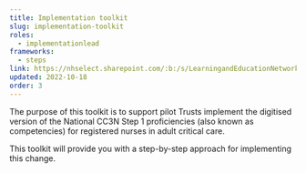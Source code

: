 ```yaml
---
title: Implementation toolkit
slug: implementation-toolkit
roles:
  - implementationlead
frameworks:
  - steps
link: https://nhselect.sharepoint.com/:b:/s/LearningandEducationNetworks/DSP/ESDR_f6OFP1Ku7I5xBrD4mEBLBjPXLduZO-N7EgPJYphzA
updated: 2022-10-18
order: 3
---
```

The purpose of this toolkit is to support pilot Trusts implement the digitised version of the National CC3N Step 1 proficiencies (also known as competencies) for registered nurses in adult critical care. 

This toolkit will provide you with a step-by-step approach for implementing this change.​